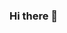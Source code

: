 ### Hi there 👋

<!--
**labahrahman/labahrahman** is a ✨ _special_ ✨ repository because its `README.md` (this file) appears on your GitHub profile.

Here are some ideas to get you started:

- 🔭 I’m currently working on a web application
- 🌱 I’m currently learning  Designing+Web Technology
- 👯 I’m looking to collaborate on Web
- 🤔 I’m looking for help with Web
- 💬 Ask me about Design
- 📫 How to reach me: labahrahman99@gmail.com
- 😄 Pronouns: La'Bah
- ⚡ Fun fact: Sleepy :d

